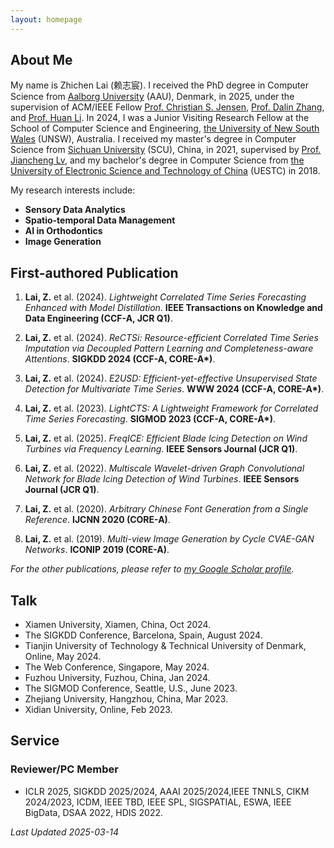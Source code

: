 ```yaml
---
layout: homepage
---
```


## About Me

My name is Zhichen Lai (赖志宸). I received the PhD degree in Computer Science from [Aalborg University](https://www.en.aau.dk/) (AAU), Denmark, in 2025, under the supervision of ACM/IEEE Fellow [Prof. Christian S. Jensen](https://csj.cs.aau.dk/), [Prof. Dalin Zhang](https://dalinzhang.github.io/), and [Prof. Huan Li](https://longaspire.github.io/). In 2024, I was a Junior Visiting Research Fellow at the School of Computer Science and Engineering, [the University of New South Wales](https://www.unsw.edu.au/) (UNSW), Australia. I received my master's degree in Computer Science from [Sichuan University](https://en.scu.edu.cn/) (SCU), China, in 2021, supervised by [Prof. Jiancheng Lv](https://cs.scu.edu.cn/info/1288/13627.htm), and my bachelor's degree in Computer Science from [the University of Electronic Science and Technology of China](https://en.uestc.edu.cn/) (UESTC) in 2018.


My research interests include:
- **Sensory Data Analytics**
- **Spatio-temporal Data Management**
- **AI in Orthodontics**
- **Image Generation**

## First-authored Publication
1. **Lai, Z.** et al. (2024). *Lightweight Correlated Time Series Forecasting Enhanced with Model Distillation*. **IEEE Transactions on Knowledge and Data Engineering (CCF-A, JCR Q1)**.

2. **Lai, Z.** et al. (2024). *ReCTSi: Resource-efficient Correlated Time Series Imputation via Decoupled Pattern Learning and Completeness-aware Attentions*. **SIGKDD 2024 (CCF-A, CORE-A\*)**.

3. **Lai, Z.** et al. (2024). *E2USD: Efficient-yet-effective Unsupervised State Detection for Multivariate Time Series*. **WWW 2024 (CCF-A, CORE-A\*)**.

4. **Lai, Z.** et al. (2023). *LightCTS: A Lightweight Framework for Correlated Time Series Forecasting*. **SIGMOD 2023 (CCF-A, CORE-A\*)**.

5. **Lai, Z.** et al. (2025). *FreqICE: Efficient Blade Icing Detection on Wind Turbines via Frequency Learning*. **IEEE Sensors Journal (JCR Q1)**.

6. **Lai, Z.** et al. (2022). *Multiscale Wavelet-driven Graph Convolutional Network for Blade Icing Detection of Wind Turbines*. **IEEE Sensors Journal (JCR Q1)**.

7. **Lai, Z.** et al. (2020). *Arbitrary Chinese Font Generation from a Single Reference*. **IJCNN 2020 (CORE-A)**.

8. **Lai, Z.** et al. (2019). *Multi-view Image Generation by Cycle CVAE-GAN Networks*. **ICONIP 2019 (CORE-A)**.

_For the other publications, please refer to [my Google Scholar profile](https://scholar.google.com/citations?user=aHrrknoAAAAJ&hl=en)._

## Talk
- Xiamen University, Xiamen, China, Oct 2024.
- The SIGKDD Conference, Barcelona, Spain, August 2024.
- Tianjin University of Technology & Technical University of Denmark, Online, May 2024.
- The Web Conference, Singapore, May 2024.
- Fuzhou University, Fuzhou, China, Jan 2024.
- The SIGMOD Conference, Seattle, U.S., June 2023.
- Zhejiang University, Hangzhou, China, Mar 2023.
- Xidian University, Online, Feb 2023.

## Service

### Reviewer/PC Member
- ICLR 2025, SIGKDD 2025/2024, AAAI 2025/2024,IEEE TNNLS, CIKM 2024/2023, ICDM, IEEE TBD, IEEE SPL, SIGSPATIAL, ESWA, IEEE BigData, DSAA 2022, HDIS 2022.


_Last Updated 2025-03-14_
